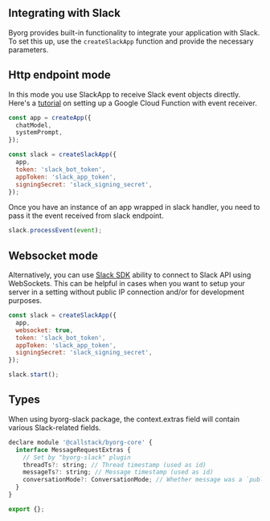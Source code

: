 ## Integrating with Slack

Byorg provides built-in functionality to integrate your application with Slack. To set this up, use the `createSlackApp` function and provide the necessary parameters.

## Http endpoint mode

In this mode you use SlackApp to receive Slack event objects directly.
Here's a [tutorial](https://cloud.google.com/functions/docs/tutorials/slack) on setting up a Google Cloud Function with event receiver.

```js
const app = createApp({
  chatModel,
  systemPrompt,
});

const slack = createSlackApp({
  app,
  token: 'slack_bot_token',
  appToken: 'slack_app_token',
  signingSecret: 'slack_signing_secret',
});
```

Once you have an instance of an app wrapped in slack handler, you need to pass it the event
received from slack endpoint.

```js
slack.processEvent(event);
```

## Websocket mode

Alternatively, you can use [Slack SDK](https://tools.slack.dev/bolt-js/concepts/socket-mode) ability to connect to Slack API using WebSockets. This can be helpful in cases when you want to setup your server in a setting without public IP connection and/or for development purposes.

```js
const slack = createSlackApp({
  app,
  websocket: true,
  token: 'slack_bot_token',
  appToken: 'slack_app_token',
  signingSecret: 'slack_signing_secret',
});

slack.start();
```

## Types

When using byorg-slack package, the context.extras field will contain various Slack-related fields.

```js
declare module '@callstack/byorg-core' {
  interface MessageRequestExtras {
    // Set by "byorg-slack" plugin
    threadTs?: string; // Thread timestamp (used as id)
    messageTs?: string; // Message timestamp (used as id)
    conversationMode?: ConversationMode; // Whether message was a `public_channel` or `direct`
  }
}

export {};
```
